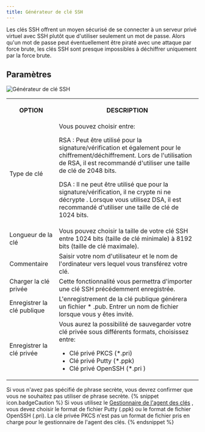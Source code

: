 ```yaml
---
title: Générateur de clé SSH
---
```

Les clés SSH offrent un moyen sécurisé de se connecter à un serveur privé virtuel avec SSH plutôt que d&apos;utiliser seulement un mot de passe. Alors qu&apos;un mot de passe peut éventuellement être piraté avec une attaque par force brute, les clés SSH sont presque impossibles à déchiffrer uniquement par la force brute.  

## Paramètres 

![Générateur de clé SSH](/img/fr/rdm/windows/clip10864.png) 

<table>
	<tr>
		<th>

OPTION 
		</th>
		<th>
DESCRIPTION 
		</th>
	</tr>
		<td>
Type de clé 
		</td>
		<td>
Vous pouvez choisir entre:  

RSA : Peut être utilisé pour la signature/vérification et également pour le chiffrement/déchiffrement. Lors de l&apos;utilisation de RSA, il est recommandé d&apos;utiliser une taille de clé de 2048 bits.  

DSA : Il ne peut être utilisé que pour la signature/vérification, il ne crypte ni ne décrypte . Lorsque vous utilisez DSA, il est recommandé d&apos;utiliser une taille de clé de 1024 bits. 
		</td>
	</tr>
		<td>
Longueur de la clé 
		</td>
		<td>
Vous pouvez choisir la taille de votre clé SSH entre 1024 bits (taille de clé minimale) à 8192 bits (taille de clé maximale). 
		</td>
	</tr>
		<td>
Commentaire 
		</td>
		<td>
Saisir votre nom d&apos;utilisateur et le nom de l&apos;ordinateur vers lequel vous transférez votre clé. 
		</td>
	</tr>
		<td>
Charger la clé privée 
		</td>
		<td>
Cette fonctionnalité vous permettra d&apos;importer une clé SSH précédemment enregistrée. 
		</td>
	</tr>
		<td>
Enregistrer la clé publique 
		</td>
		<td>
L&apos;enregistrement de la clé publique générera un fichier * .pub. Entrer un nom de fichier lorsque vous y êtes invité. 
		</td>
	</tr>
		<td>
Enregistrer la clé privée 
		</td>
		<td>
Vous aurez la possibilité de sauvegarder votre clé privée sous différents formats, choisissez entre:  

* Clé privé PKCS (*.pri) 
* Clé privé Putty (*.ppk) 
* Clé privé OpenSSH (*.pri ) 
		</td>
	</tr>
</table>

Si vous n&apos;avez pas spécifié de phrase secrète, vous devrez confirmer que vous ne souhaitez pas utiliser de phrase secrète. 
{% snippet icon.badgeCaution %} 
Si vous utilisez le [Gestionnaire de l&apos;agent des clés](/fr/rdm/windows/commands/tools/tools/key-agent-manager/) , vous devez choisir le format de fichier Putty (.ppk) ou le format de fichier OpenSSH (.pri). La clé privée PKCS n&apos;est pas un format de fichier pris en charge pour le gestionnaire de l&apos;agent des clés. 
{% endsnippet %}
 

